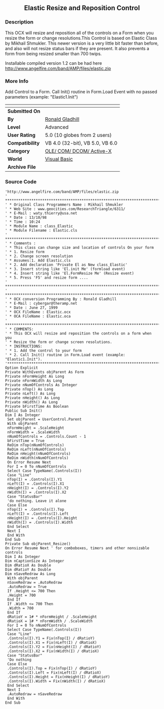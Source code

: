 ﻿<div align="center">

## Elastic Resize and Reposition Control


</div>

### Description

This OCX will resize and reposition all of the controls on a Form when you resize the form or change resolutions.This Control is based on Elastic Class by Mikhail Shmukler. This newer version is a very little bit faster than before, and also will not resize status bars if they are present. It also prevents a form from being resized smaller than 700 twips.

Installable compiled version 1.2 can be had here http://www.angelfire.com/band/AMP/files/elastic.zip
 
### More Info
 
Add Control to a Form. Call Init() routine in Form.Load Event with no passed parameters (example: "Elastic1.Init")


<span>             |<span>
---                |---
**Submitted On**   |
**By**             |[Ronald Gladhill](https://github.com/Planet-Source-Code/PSCIndex/blob/master/ByAuthor/ronald-gladhill.md)
**Level**          |Advanced
**User Rating**    |5.0 (10 globes from 2 users)
**Compatibility**  |VB 4\.0 \(32\-bit\), VB 5\.0, VB 6\.0
**Category**       |[OLE/ COM/ DCOM/ Active\-X](https://github.com/Planet-Source-Code/PSCIndex/blob/master/ByCategory/ole-com-dcom-active-x__1-29.md)
**World**          |[Visual Basic](https://github.com/Planet-Source-Code/PSCIndex/blob/master/ByWorld/visual-basic.md)
**Archive File**   |[](https://github.com/Planet-Source-Code/ronald-gladhill-elastic-resize-and-reposition-control__1-1850/archive/master.zip)





### Source Code

```
'http://www.angelfire.com/band/AMP/files/elastic.zip
' ****************************************************************************
' * Original Class Programmers Name : Mikhail Shmukler
' * Web Site : www.geocities.com/ResearchTriangle/6311/
' * E-Mail : waty.thierry@usa.net
' * Date : 13/10/98
' * Time : 10:24
' * Module Name : class_Elastic
' * Module Filename : Elastic.cls
' ****************************************************************************
' * Comments :
' * This class can change size and location of controls On your form
' * 1. Resize form
' * 2. Change screen resolution
' * Assumes:1. Add Elastic.cls
' * 2. Add declaration 'Private El as New class_Elastic'
' * 3. Insert string like 'El.init Me' (formload event)
' * 4. Insert string like 'El.FormResize Me' (Resize event)
' * 5. Press 'F5' and resize form ....
' ****************************************************************************
' ****************************************************************************
' * OCX conversion Programming By : Ronald Gladhill
' * E-Mail : cybergar@theramp.net
' * Date : June 27, 1999
' * OCX FileName : Elastic.ocx
' * OCA FileName : Elastic.oca
' ****************************************************************************
' * COMMENTS:
' * This OCX will resize and reposition the controls on a form when you
' * Resize the form or change screen resolutions.
' * INSTRUCTIONS:
' * 1. Add the control to your form
' * 2. Call Init() routine in Form.Load event (example: "Elastic1.Init").
'*****************************************************************************
Option Explicit
Private WithEvents objParent As Form
Private nFormHeight As Long
Private nFormWidth As Long
Private nNumOfControls As Integer
Private nTop() As Long
Private nLeft() As Long
Private nHeight() As Long
Private nWidth() As Long
Private bFirstTime As Boolean
Public Sub Init()
Dim I As Integer
 Set objParent = UserControl.Parent
 With objParent
 nFormHeight = .ScaleHeight
 nFormWidth = .ScaleWidth
 nNumOfControls = .Controls.Count - 1
 bFirstTime = True
 ReDim nTop(nNumOfControls)
 ReDim nLeft(nNumOfControls)
 ReDim nHeight(nNumOfControls)
 ReDim nWidth(nNumOfControls)
 On Error Resume Next
 For I = 0 To nNumOfControls
 Select Case TypeName(.Controls(I))
 Case "Line"
 nTop(I) = .Controls(I).Y1
 nLeft(I) = .Controls(I).X1
 nHeight(I) = .Controls(I).Y2
 nWidth(I) = .Controls(I).X2
 Case "StatusBar"
 'do nothing. Leave it alone
 Case Else
 nTop(I) = .Controls(I).Top
 nLeft(I) = .Controls(I).Left
 nHeight(I) = .Controls(I).Height
 nWidth(I) = .Controls(I).Width
 End Select
 Next I
 End With
End Sub
Private Sub objParent_Resize()
On Error Resume Next ' for comboboxes, timers and other nonsizable controls
Dim I As Integer
Dim nCaptionSize As Integer
Dim dRatioX As Double
Dim dRatioY As Double
Dim nSaveRedraw As Long
 With objParent
 nSaveRedraw = .AutoRedraw
 .AutoRedraw = True
 If .Height <= 700 Then
 .Height = 700
 End If
 If .Width <= 700 Then
 .Width = 700
 End If
 dRatioY = 1# * nFormHeight / .ScaleHeight
 dRatioX = 1# * nFormWidth / .ScaleWidth
 For I = 0 To nNumOfControls
 Select Case TypeName(.Controls(I))
 Case "Line"
 .Controls(I).Y1 = Fix(nTop(I) / dRatioY)
 .Controls(I).X1 = Fix(nLeft(I) / dRatioX)
 .Controls(I).Y2 = Fix(nHeight(I) / dRatioY)
 .Controls(I).X2 = Fix(nWidth(I) / dRatioX)
 Case "StatusBar"
 'Do nothing
 Case Else
 .Controls(I).Top = Fix(nTop(I) / dRatioY)
 .Controls(I).Left = Fix(nLeft(I) / dRatioX)
 .Controls(I).Height = Fix(nHeight(I) / dRatioY)
 .Controls(I).Width = Fix(nWidth(I) / dRatioX)
 End Select
 Next I
 .AutoRedraw = nSaveRedraw
 End With
End Sub
```

